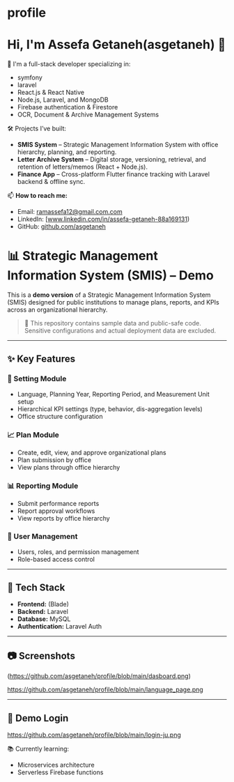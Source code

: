 # profile
# Hi, I'm Assefa Getaneh(asgetaneh) 👋

🚀 I'm a full-stack developer specializing in:
- symfony
- laravel
- React.js & React Native
- Node.js, Laravel, and MongoDB
- Firebase authentication & Firestore
- OCR, Document & Archive Management Systems

🛠️ Projects I’ve built:
- **SMIS System** – Strategic Management Information System with office hierarchy, planning, and reporting.
- **Letter Archive System** – Digital storage, versioning, retrieval, and retention of letters/memos (React + Node.js).
- **Finance App** – Cross-platform Flutter finance tracking with Laravel backend & offline sync.

📫 **How to reach me:**
- Email: ramassefa12@gmail.com.com
- LinkedIn: [www.linkedin.com/in/assefa-getaneh-88a169131)
- GitHub: [github.com/asgetaneh](https://github.com/asgetaneh)

# 📊 Strategic Management Information System (SMIS) – Demo

This is a **demo version** of a Strategic Management Information System (SMIS) designed for public institutions to manage plans, reports, and KPIs across an organizational hierarchy.

> 🚨 This repository contains sample data and public-safe code. Sensitive configurations and actual deployment data are excluded.

---

## ✨ Key Features

### 🔧 Setting Module
- Language, Planning Year, Reporting Period, and Measurement Unit setup
- Hierarchical KPI settings (type, behavior, dis-aggregation levels)
- Office structure configuration

### 📈 Plan Module
- Create, edit, view, and approve organizational plans
- Plan submission by office
- View plans through office hierarchy

### 📊 Reporting Module
- Submit performance reports
- Report approval workflows
- View reports by office hierarchy

### 👥 User Management
- Users, roles, and permission management
- Role-based access control

---

## 🧰 Tech Stack

- **Frontend:** (Blade)
- **Backend:**  Laravel
- **Database:**  MySQL
- **Authentication:**  Laravel Auth
---

## 📷 Screenshots

(https://github.com/asgetaneh/profile/blob/main/dasboard.png)

https://github.com/asgetaneh/profile/blob/main/language_page.png


---


## 🧪 Demo Login

https://github.com/asgetaneh/profile/blob/main/login-ju.png


📚 Currently learning:
- Microservices architecture
- Serverless Firebase functions
